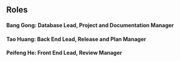 ## Roles

#### Bang Gong: Database Lead, Project and Documentation Manager
#### Tao Huang: Back End Lead, Release and Plan Manager
#### Peifeng He: Front End Lead, Review Manager
